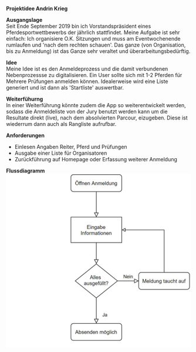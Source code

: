 **Projektidee Andrin Krieg**  

**Ausgangslage**  
Seit Ende September 2019 bin ich Vorstandspräsident eines Pferdesportwettbewerbs der jährlich stattfindet. Meine Aufgabe ist sehr einfach: Ich organisiere O.K. Sitzungen und muss am Eventwochenende rumlaufen und 'nach dem rechten schauen'. Das ganze (von Organisation, bis zu Anmeldung) ist das Ganze sehr veraltet und überarbeitungsbedürftig.

**Idee**  
Meine Idee ist es den Anmeldeprozess und die damit verbundenen Nebenprozessse zu digitalisieren. Ein User sollte sich mit 1-2 Pferden für Mehrere Prüfungen anmelden können. Idealerweise wird eine Liste generiert und ist dann als 'Startliste' auswertbar.

**Weiterfühurng**  
In einer Weiterführung könnte zudem die App so weiterentwickelt werden, sodass die Anmeldeliste von der Jury benutzt werden kann um die Resultate direkt (live), nach dem absolvierten Parcour, eizugeben. Diese ist wiederrum dann auch als Rangliste aufrufbar.

**Anforderungen**  
- Einlesen Angaben Reiter, Pferd und Prüfungen
- Ausgabe einer Liste für Organisatoren
- Zurückführung auf Homepage oder Erfassung weiterer Anmeldung

**Flussdiagramm**  
![Andrins flow diagramm](andrins_flussdiagramm.JPG)